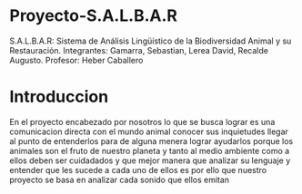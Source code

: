 # Proyecto-S.A.L.B.A.R
S.A.L.B.A.R: Sistema de Análisis Lingüístico de la Biodiversidad Animal y su Restauración. 
Integrantes: Gamarra, Sebastian, Lerea David, Recalde Augusto. 
Profesor: Heber Caballero


# Introduccion

En el proyecto encabezado por nosotros lo que se busca lograr es una comunicacion directa con el mundo animal conocer sus inquietudes llegar al punto de entenderlos para de alguna menera lograr ayudarlos porque los animales son el fruto de nuestro planeta y tanto al medio ambiente como a ellos deben ser cuidadados y que mejor manera que analizar su lenguaje y entender que les sucede a cada uno de ellos es por ello que nuestro proyecto se basa en analizar cada sonido que ellos emitan  
